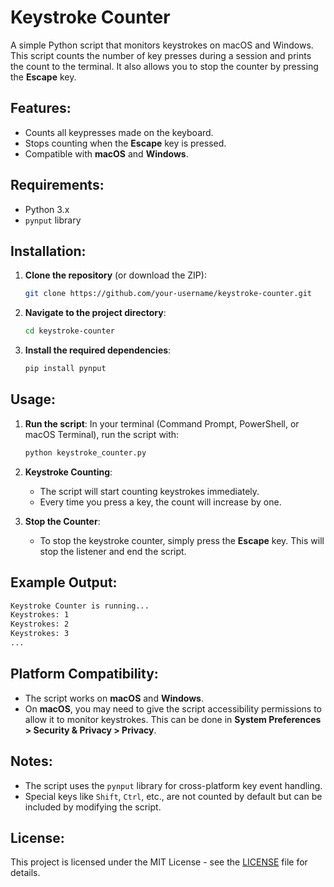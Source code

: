 # Keystroke Counter

A simple Python script that monitors keystrokes on macOS and Windows. This script counts the number of key presses during a session and prints the count to the terminal. It also allows you to stop the counter by pressing the **Escape** key.

## Features:
- Counts all keypresses made on the keyboard.
- Stops counting when the **Escape** key is pressed.
- Compatible with **macOS** and **Windows**.

## Requirements:
- Python 3.x
- `pynput` library

## Installation:

1. **Clone the repository** (or download the ZIP):
    ```bash
    git clone https://github.com/your-username/keystroke-counter.git
    ```

2. **Navigate to the project directory**:
    ```bash
    cd keystroke-counter
    ```

3. **Install the required dependencies**:
    ```bash
    pip install pynput
    ```

## Usage:

1. **Run the script**:
    In your terminal (Command Prompt, PowerShell, or macOS Terminal), run the script with:
    ```bash
    python keystroke_counter.py
    ```

2. **Keystroke Counting**:
    - The script will start counting keystrokes immediately.
    - Every time you press a key, the count will increase by one.

3. **Stop the Counter**:
    - To stop the keystroke counter, simply press the **Escape** key. This will stop the listener and end the script.

## Example Output:
```bash
Keystroke Counter is running...
Keystrokes: 1
Keystrokes: 2
Keystrokes: 3
...
```
## Platform Compatibility:
- The script works on **macOS** and **Windows**.
- On **macOS**, you may need to give the script accessibility permissions to allow it to monitor keystrokes. This can be done in **System Preferences > Security & Privacy > Privacy**.

## Notes:
- The script uses the `pynput` library for cross-platform key event handling.
- Special keys like `Shift`, `Ctrl`, etc., are not counted by default but can be included by modifying the script.

## License:
This project is licensed under the MIT License - see the [LICENSE](LICENSE) file for details.
